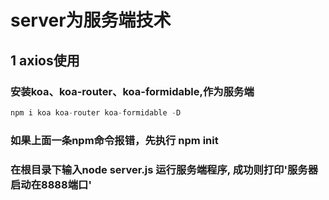 # server为服务端技术

## 1 axios使用
### 安装koa、koa-router、koa-formidable,作为服务端
```js
npm i koa koa-router koa-formidable -D
```
### 如果上面一条npm命令报错，先执行 npm init
### 在根目录下输入node server.js 运行服务端程序, 成功则打印'服务器启动在8888端口'

